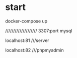 # start

docker-compose up


////////////////////
3307:port mysql

localhost:81  ///server

localhost:82  ///phpmyadmin